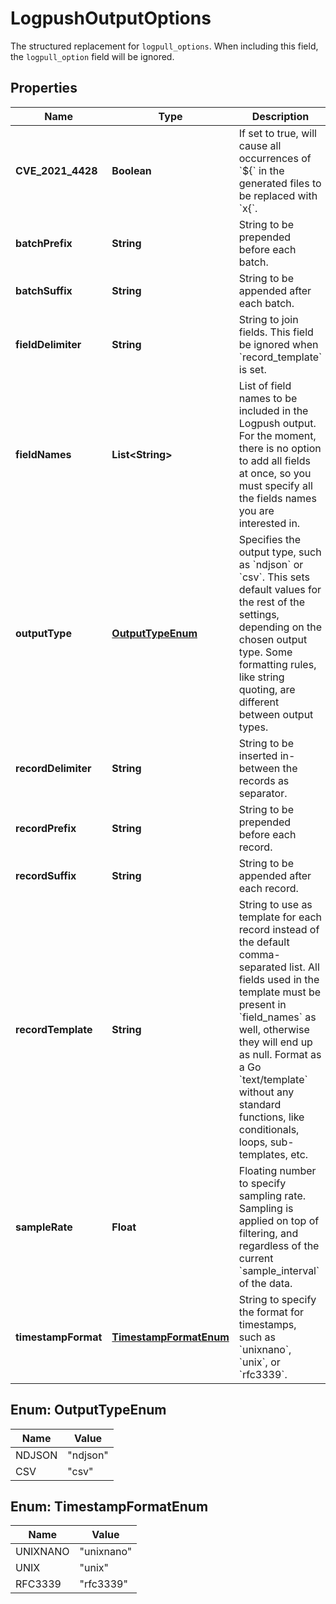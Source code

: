 

# LogpushOutputOptions

The structured replacement for `logpull_options`. When including this field, the `logpull_option` field will be ignored.

## Properties

| Name | Type | Description | Notes |
|------------ | ------------- | ------------- | -------------|
|**CVE_2021_4428** | **Boolean** | If set to true, will cause all occurrences of &#x60;${&#x60; in the generated files to be replaced with &#x60;x{&#x60;. |  [optional] |
|**batchPrefix** | **String** | String to be prepended before each batch. |  [optional] |
|**batchSuffix** | **String** | String to be appended after each batch. |  [optional] |
|**fieldDelimiter** | **String** | String to join fields. This field be ignored when &#x60;record_template&#x60; is set. |  [optional] |
|**fieldNames** | **List&lt;String&gt;** | List of field names to be included in the Logpush output. For the moment, there is no option to add all fields at once, so you must specify all the fields names you are interested in. |  [optional] |
|**outputType** | [**OutputTypeEnum**](#OutputTypeEnum) | Specifies the output type, such as &#x60;ndjson&#x60; or &#x60;csv&#x60;. This sets default values for the rest of the settings, depending on the chosen output type. Some formatting rules, like string quoting, are different between output types. |  [optional] |
|**recordDelimiter** | **String** | String to be inserted in-between the records as separator. |  [optional] |
|**recordPrefix** | **String** | String to be prepended before each record. |  [optional] |
|**recordSuffix** | **String** | String to be appended after each record. |  [optional] |
|**recordTemplate** | **String** | String to use as template for each record instead of the default comma-separated list. All fields used in the template must be present in &#x60;field_names&#x60; as well, otherwise they will end up as null. Format as a Go &#x60;text/template&#x60; without any standard functions, like conditionals, loops, sub-templates, etc. |  [optional] |
|**sampleRate** | **Float** | Floating number to specify sampling rate. Sampling is applied on top of filtering, and regardless of the current &#x60;sample_interval&#x60; of the data. |  [optional] |
|**timestampFormat** | [**TimestampFormatEnum**](#TimestampFormatEnum) | String to specify the format for timestamps, such as &#x60;unixnano&#x60;, &#x60;unix&#x60;, or &#x60;rfc3339&#x60;. |  [optional] |



## Enum: OutputTypeEnum

| Name | Value |
|---- | -----|
| NDJSON | &quot;ndjson&quot; |
| CSV | &quot;csv&quot; |



## Enum: TimestampFormatEnum

| Name | Value |
|---- | -----|
| UNIXNANO | &quot;unixnano&quot; |
| UNIX | &quot;unix&quot; |
| RFC3339 | &quot;rfc3339&quot; |



